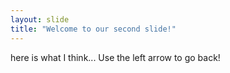 ```yaml
---
layout: slide
title: "Welcome to our second slide!"
---
```

here is what I think...
Use the left arrow to go back!
